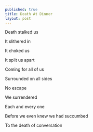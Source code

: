 ```yaml
---
published: true
title: Death At Dinner
layout: post
---
```

Death stalked us

It slithered in

It choked us

It split us apart

Coming for all of us

Surrounded on all sides

No escape

We surrendered

Each and every one

Before we even knew we had succumbed

To the death of conversation
